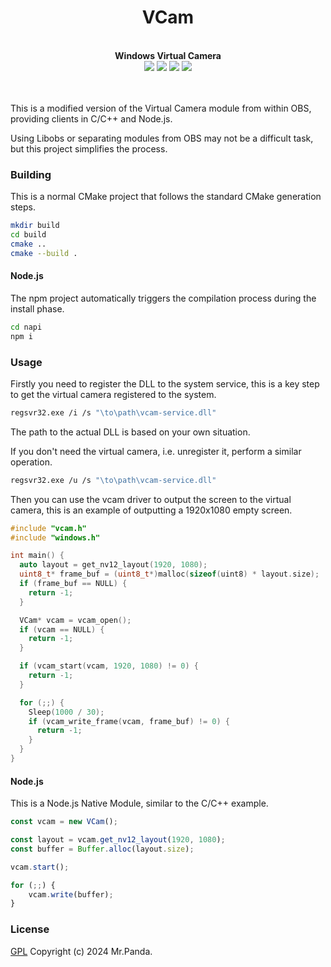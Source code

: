 <!--lint disable no-literal-urls-->
<div align="center">
  <h1>VCam</h1>
</div>
<br/>
<div align="center">
  <strong>Windows Virtual Camera</strong>
</div>
<div align="center">
  <img src="https://img.shields.io/github/actions/workflow/status/mycrl/vcam/release.yml?branch=main"/>
  <img src="https://img.shields.io/github/license/mycrl/vcam"/>
  <img src="https://img.shields.io/github/issues/mycrl/vcam"/>
  <img src="https://img.shields.io/github/stars/mycrl/vcam"/>
</div>
<br/>
<br/>

This is a modified version of the Virtual Camera module from within OBS, providing clients in C/C++ and Node.js.

Using Libobs or separating modules from OBS may not be a difficult task, but this project simplifies the process.

### Building

This is a normal CMake project that follows the standard CMake generation steps.

```sh
mkdir build
cd build
cmake ..
cmake --build .
```

#### Node.js

The npm project automatically triggers the compilation process during the install phase.

```sh
cd napi
npm i
```

### Usage

Firstly you need to register the DLL to the system service, this is a key step to get the virtual camera registered to the system.

```sh
regsvr32.exe /i /s "\to\path\vcam-service.dll"
```

The path to the actual DLL is based on your own situation.

If you don't need the virtual camera, i.e. unregister it, perform a similar operation.

```sh
regsvr32.exe /u /s "\to\path\vcam-service.dll"
```

Then you can use the vcam driver to output the screen to the virtual camera, this is an example of outputting a 1920x1080 empty screen.

```cpp
#include "vcam.h"
#include "windows.h"

int main() {
  auto layout = get_nv12_layout(1920, 1080);
  uint8_t* frame_buf = (uint8_t*)malloc(sizeof(uint8) * layout.size);
  if (frame_buf == NULL) {
    return -1;
  }

  VCam* vcam = vcam_open();
  if (vcam == NULL) {
    return -1;
  }

  if (vcam_start(vcam, 1920, 1080) != 0) {
    return -1;
  }

  for (;;) {
    Sleep(1000 / 30);
    if (vcam_write_frame(vcam, frame_buf) != 0) {
      return -1;
    }
  }
}
```

#### Node.js

This is a Node.js Native Module, similar to the C/C++ example.

```js
const vcam = new VCam();

const layout = vcam.get_nv12_layout(1920, 1080);
const buffer = Buffer.alloc(layout.size);

vcam.start();

for (;;) {
    vcam.write(buffer);
}
```

### License

[GPL](./LICENSE)
Copyright (c) 2024 Mr.Panda.
